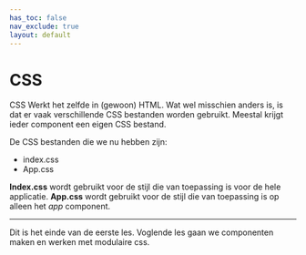 ```yaml
---
has_toc: false
nav_exclude: true
layout: default
---
```


# CSS

CSS Werkt het zelfde in (gewoon) HTML. Wat wel misschien anders is, is dat er vaak verschillende CSS bestanden worden gebruikt. Meestal krijgt ieder component een eigen CSS bestand.

De CSS bestanden die we nu hebben zijn:
* index.css
* App.css

**Index.css** wordt gebruikt voor de stijl die van toepassing is voor de hele applicatie. 
**App.css** wordt gebruikt voor de stijl die van toepassing is op alleen het *app* component. 

---

Dit is het einde van de eerste les. Voglende les gaan we componenten maken en werken met modulaire css.